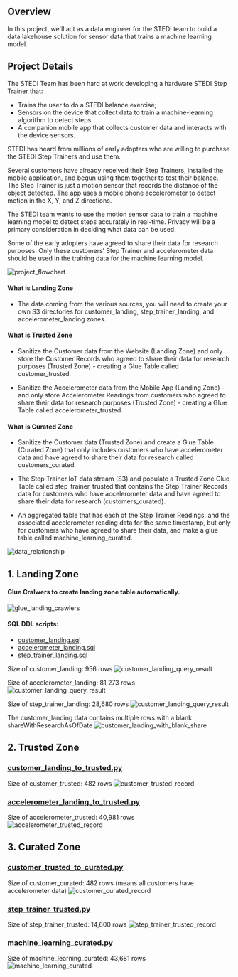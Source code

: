 ## Overview

In this project, we'll act as a data engineer for the STEDI team to build a data lakehouse solution for sensor data that trains a machine learning model.

## Project Details

The STEDI Team has been hard at work developing a hardware STEDI Step Trainer that:

- Trains the user to do a STEDI balance exercise;
- Sensors on the device that collect data to train a machine-learning algorithm to detect steps.
- A companion mobile app that collects customer data and interacts with the device sensors.

STEDI has heard from millions of early adopters who are willing to purchase the STEDI Step Trainers and use them.

Several customers have already received their Step Trainers, installed the mobile application, and begun using them together to test their balance. The Step Trainer is just a motion sensor that records the distance of the object detected. The app uses a mobile phone accelerometer to detect motion in the X, Y, and Z directions.

The STEDI team wants to use the motion sensor data to train a machine learning model to detect steps accurately in real-time. Privacy will be a primary consideration in deciding what data can be used.

Some of the early adopters have agreed to share their data for research purposes. Only these customers’ Step Trainer and accelerometer data should be used in the training data for the machine learning model.

![project_flowchart](images/project_flowchart.png)

#### What is Landing Zone

- The data coming from the various sources, you will need to create your own S3 directories for customer_landing, step_trainer_landing, and accelerometer_landing zones.

#### What is Trusted Zone

- Sanitize the Customer data from the Website (Landing Zone) and only store the Customer Records who agreed to share their data for research purposes (Trusted Zone) - creating a Glue Table called customer_trusted.

- Sanitize the Accelerometer data from the Mobile App (Landing Zone) - and only store Accelerometer Readings from customers who agreed to share their data for research purposes (Trusted Zone) - creating a Glue Table called accelerometer_trusted.

#### What is Curated Zone

- Sanitize the Customer data (Trusted Zone) and create a Glue Table (Curated Zone) that only includes customers who have accelerometer data and have agreed to share their data for research called customers_curated.

- The Step Trainer IoT data stream (S3) and populate a Trusted Zone Glue Table called step_trainer_trusted that contains the Step Trainer Records data for customers who have accelerometer data and have agreed to share their data for research (customers_curated).

- An aggregated table that has each of the Step Trainer Readings, and the associated accelerometer reading data for the same timestamp, but only for customers who have agreed to share their data, and make a glue table called machine_learning_curated.

![data_relationship](images/data_relationship.png)

## 1. Landing Zone

#### Glue Cralwers to create landing zone table automatically.

![glue_landing_crawlers](images/glue_landing_crawlers.PNG)

#### SQL DDL scripts:

- [customer_landing.sql](./table_DDL/customer_landing.sql)
- [accelerometer_landing.sql](./table_DDL/accelerometer_landing.sql)
- [step_trainer_landing.sql](./table_DDL/step_trainer_landing.sql)

Size of customer_landing: 956 rows
![customer_landing_query_result](images/customer_landing_record_count.PNG)

Size of accelerometer_landing: 81,273 rows
![customer_landing_query_result](images/accelerometer_landing_record_count.PNG)

Size of step_trainer_landing: 28,680 rows
![customer_landing_query_result](images/step_trainer_landing_record_count.PNG)

The customer_landing data contains multiple rows with a blank shareWithResearchAsOfDate
![customer_landing_with_blank_share](images/customer_landing_with_blank_share.png)

## 2. Trusted Zone

### [customer_landing_to_trusted.py](./glue_py/customer_landing_to_trusted.py)

Size of customer_trusted: 482 rows
![customer_trusted_record](images/customer_trusted_record.png)

### [accelerometer_landing_to_trusted.py](./glue_py/accelerometer_landing_to_trusted.py)

Size of accelerometer_trusted: 40,981 rows
![accelerometer_trusted_record](images/accelerometer_trusted_record.png)

## 3. Curated Zone

### [customer_trusted_to_curated.py](./glue_py/customer_trusted_to_curated.py)

Size of customer_curated: 482 rows (means all customers have accelerometer data)
![customer_curated_record](images/customer_curated_record.png)

### [step_trainer_trusted.py](./glue_py/step_trainer_trusted.py)

Size of step_trainer_trusted: 14,600 rows
![step_trainer_trusted_record](images/step_trainer_trusted_record.png)

### [machine_learning_curated.py](./glue_py/machine_learning_curated.py)

Size of machine_learning_curated: 43,681 rows
![machine_learning_curated](images/machine_learning_curated_record.png)
